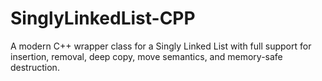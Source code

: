 # SinglyLinkedList-CPP
A modern C++ wrapper class for a Singly Linked List with full support for insertion, removal, deep copy, move semantics, and memory-safe destruction.
